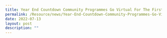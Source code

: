 ```yaml
---
title: Year End Countdown Community Programmes Go Virtual For The First Time
permalink: /Resource/news/Year-End-Countdown-Community-Programmes-Go-Virtual-For-The-First-Time
date: 2022-07-13
layout: post
description: ""
---
```

